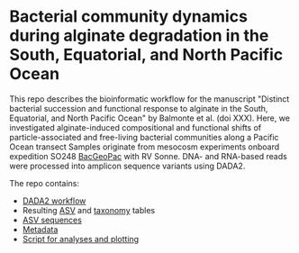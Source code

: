 # Bacterial community dynamics during alginate degradation in the South, Equatorial, and North Pacific Ocean

This repo describes the bioinformatic workflow for the manuscript "Distinct bacterial succession and functional response to alginate in the South, Equatorial, and North Pacific Ocean" by Balmonte et al. (doi XXX). Here, we investigated alginate-induced compositional and functional shifts of particle-associated and free-living bacterial communities along a Pacific Ocean transect Samples originate from mesocosm experiments onboard expedition SO248 [BacGeoPac]() with RV Sonne. DNA- and RNA-based reads were processed into amplicon sequence variants using DADA2. 

The repo contains:

- [DADA2 workflow](./SO248_Alg_DADA2.Rmd)
- Resulting [ASV](./Alg-DOM_v138.1_seqtab.txt) and [taxonomy](./Alg-DOM_v138.1_tax.txt) tables
- [ASV sequences](./Alg-DOM_v138.1_asv.fasta)
- [Metadata](./metadata.txt)
- [Script for analyses and plotting](./metadata.R)

